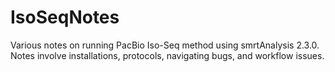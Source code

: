 # IsoSeqNotes
Various notes on running PacBio Iso-Seq method using smrtAnalysis 2.3.0.  Notes involve installations, protocols, navigating bugs, and workflow issues. 
